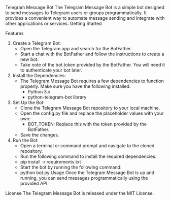 Telegram Message Bot
The Telegram Message Bot is a simple bot designed to send messages to Telegram users or groups programmatically. It provides a convenient way to automate message sending and integrate with other applications or services.
Getting Started

Features
1. Create a Telegram Bot:
    * Open the Telegram app and search for the BotFather.
    * Start a chat with the BotFather and follow the instructions to create a new bot.
    * Take note of the bot token provided by the BotFather. You will need it to authenticate your bot later.
2. Install the Dependencies:
    * The Telegram Message Bot requires a few dependencies to function properly. Make sure you have the following installed:
        * Python 3.x
        * python-telegram-bot library
3. Set Up the Bot:
    * Clone the Telegram Message Bot repository to your local machine.
    * Open the config.py file and replace the placeholder values with your own:
        * BOT_TOKEN: Replace this with the token provided by the BotFather.
    * Save the changes.
4. Run the Bot:
    * Open a terminal or command prompt and navigate to the cloned repository.
    * Run the following command to install the required dependencies:
    * pip install -r requirements.txt
    * Start the bot by running the following command:
    * python bot.py
Usage
Once the Telegram Message Bot is up and running, you can send messages programmatically using the provided API.

License
The Telegram Message Bot is released under the MIT License.
